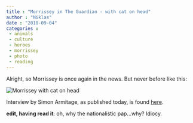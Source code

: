 ```yaml
---
title : "Morrissey in The Guardian - with cat on head"
author : "Niklas"
date : "2010-09-04"
categories : 
 - animals
 - culture
 - heroes
 - morrissey
 - photo
 - reading
---
```


Alright, so Morrissey is once again in the news. But never before like this:

![Morrissey with cat on head](http://images.morrissey-solo.com/gallery/albums/userpics/10001/weekend_front.jpg)

Interview by Simon Armitage, as published today, is found [here](http://www.guardian.co.uk/music/2010/sep/03/morrissey-simon-armitage-interview).

**edit, having read it**: oh, why the nationalistic pap...why? Idiocy.
